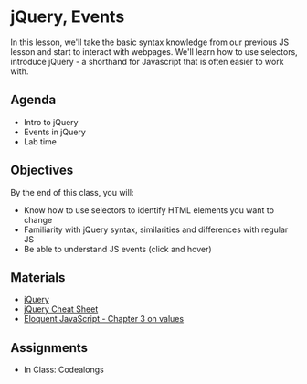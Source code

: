 #  jQuery, Events

In this lesson, we'll take the basic syntax knowledge from our previous JS lesson and start to interact with webpages. We'll learn how to use selectors, introduce jQuery - a shorthand for Javascript that is often easier to work with.


## Agenda 

* Intro to jQuery
* Events in  jQuery
* Lab time

## Objectives

By the end of this class, you will:

* Know how to use selectors to identify HTML elements you want to change
* Familiarity with jQuery syntax, similarities and differences with regular JS
* Be able to understand JS events (click and hover)

## Materials
* [jQuery](https://jquery.com/)
* [jQuery Cheat Sheet](https://oscarotero.com/jquery/)
* [Eloquent JavaScript - Chapter 3 on values](http://eloquentjavascript.net/03_functions.html)

## Assignments
* In Class: Codealongs
